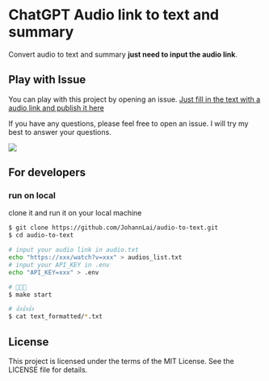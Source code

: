 # ChatGPT Audio link to text and summary

Convert audio to text and summary **just need to input the audio link**.

## Play with Issue

You can play with this project by opening an issue. [Just fill in the text with a audio link and publish it here](https://github.com/JohannLai/audio-to-text/issues/new?assignees=&labels=&template=%F0%9F%8E%AC-auto-convert-video-links-to-text-and-summary-%F0%9F%93%9D.md&title=%5B%F0%9F%8E%AC+Auto-Convert%5D)

If you have any questions, please feel free to open an issue. I will try my best to answer your questions.

<a href="https://www.buymeacoffee.com/johannli"><img src="https://img.buymeacoffee.com/button-api/?text=Buy me a coffee&emoji=&slug=johannli&button_colour=FFDD00&font_colour=000000&font_family=Poppins&outline_colour=000000&coffee_colour=ffffff" /></a>

## For developers

### run on local
clone it and run it on your local machine

```bash
$ git clone https://github.com/JohannLai/audio-to-text.git
$ cd audio-to-text

# input your audio link in audio.txt
echo "https://xxx/watch?v=xxx" > audios_list.txt
# input your API_KEY in .env
echo "API_KEY=xxx" > .env

# 🙏🙏🙏
$ make start

# 👍👍👍
$ cat text_formatted/*.txt
```


## License
This project is licensed under the terms of the MIT License. See the LICENSE file for details.
